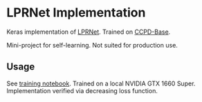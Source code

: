 # LPRNet Implementation

Keras implementation of [LPRNet](https://arxiv.org/abs/1806.10447). Trained on [CCPD-Base](https://github.com/detectRecog/CCPD).

Mini-project for self-learning. Not suited for production use.

## Usage

See [training notebook](model.ipynb). Trained on a local NVIDIA GTX 1660 Super. Implementation verified via decreasing loss function.
